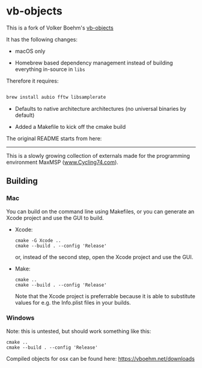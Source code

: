 # vb-objects

This is a fork of Volker Boehm's [vb-objects](https://github.com/v7b1/vb-objects)

It has the following changes:

- macOS only

- Homebrew based dependency management instead of building everything in-source in `libs`

Therefore it requires:

```bash

brew install aubio fftw libsamplerate

```

- Defaults to native architecture architectures (no universal binaries by default)

- Added a Makefile to kick off the cmake build

The original README starts from here:

--- 

This is a slowly growing collection of externals made for the programming environment MaxMSP (www.Cycling74.com).



## Building

### Mac

You can build on the command line using Makefiles, or you can generate an Xcode project and use the GUI to build.

- Xcode:

  ```
  cmake -G Xcode ..
  cmake --build . --config 'Release'
  ```

  or, instead of the second step, open the Xcode project and use the GUI.

- Make:

  ```
  cmake ..
  cmake --build . --config 'Release'
  ```

  Note that the Xcode project is preferrable because it is able to substitute values for e.g. the Info.plist files in your builds.



### Windows

Note: this is untested, but should work something like this:

```
cmake ..
cmake --build . --config 'Release'
```



Compiled objects for osx can be found here: https://vboehm.net/downloads
